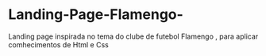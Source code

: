 # Landing-Page-Flamengo-
Landing page inspirada no tema do clube de futebol Flamengo , para aplicar comhecimentos de Html e Css
